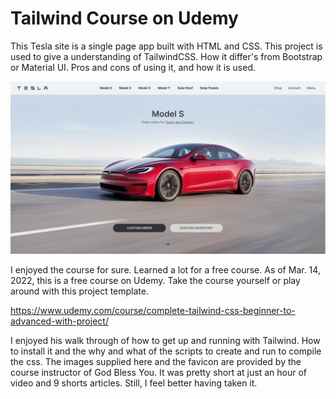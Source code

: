 # Tailwind Course on Udemy
This Tesla site is a single page app built with HTML and CSS. This project is used to give a understanding of TailwindCSS. How it differ's from Bootstrap or Material UI. Pros and cons of using it, and how it is used.

![tesla](./public/images/20220325.png)

I enjoyed the course for sure. Learned a lot for a free course. As of Mar. 14, 2022, this is a free course on Udemy. Take the course yourself or play around with this project template.

https://www.udemy.com/course/complete-tailwind-css-beginner-to-advanced-with-project/

I enjoyed his walk through of how to get up and running with Tailwind. How to install it and the why and what of the scripts to create and run to compile the css. The images supplied here and the favicon are provided by the course instructor of God Bless You. It was pretty short at just an hour of video and 9 shorts articles. Still, I feel better having taken it.